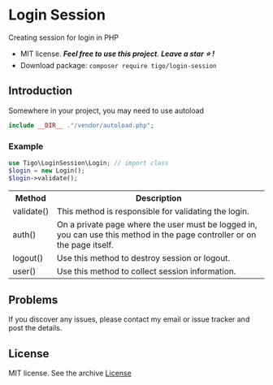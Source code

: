 # Login Session
Creating session for login in PHP

- MIT license. ***Feel free to use this project***. ***Leave a star :star: !***
- Download package: ```composer require tigo/login-session```

## Introduction
Somewhere in your project, you may need to use autoload
 ```php
 include __DIR__ ."/vendor/autoload.php";
 ```
 ### Example
 
  ```php
 use Tigo\LoginSession\Login; // import class
 $login = new Login();
 $login->validate();
 ```
 <table style="width:100%">
  <tr>
    <th>Method</th>
    <th>Description</th>
  </tr>
  <tr>
    <td>validate()</td>
    <td>This method is responsible for validating the login.</td>
  </tr>
  <tr>
    <td>auth()</td>
    <td>On a private page where the user must be logged in, you can use this method in the page controller or on the page itself.</td>
  </tr>
  <tr>
    <td>logout()</td>
    <td>Use this method to destroy session or logout.</td>
  </tr>
  <tr>
    <td>user()</td>
    <td>Use this method to collect session information.</td>
  </tr> 
</table>

## Problems
If you discover any issues, please contact my email or issue tracker and post the details.

## License
MIT license. See the archive [License](https://github.com/tigoCaval/login-session/blob/main/LICENSE)
